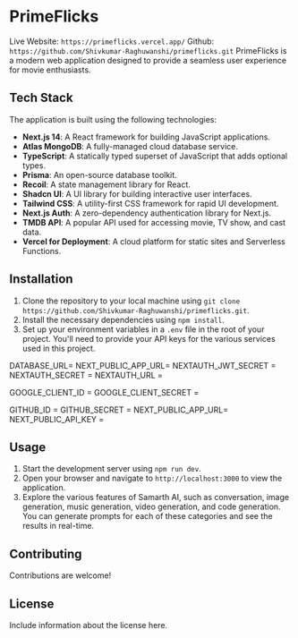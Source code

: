 # PrimeFlicks
Live Website: `https://primeflicks.vercel.app/`
Github: `https://github.com/Shivkumar-Raghuwanshi/primeflicks.git`
PrimeFlicks is a modern web application designed to provide a seamless user experience for movie enthusiasts. 

## Tech Stack

The application is built using the following technologies:

- **Next.js 14**: A React framework for building JavaScript applications.
- **Atlas MongoDB**: A fully-managed cloud database service.
- **TypeScript**: A statically typed superset of JavaScript that adds optional types.
- **Prisma**: An open-source database toolkit.
- **Recoil**: A state management library for React.
- **Shadcn UI**: A UI library for building interactive user interfaces.
- **Tailwind CSS**: A utility-first CSS framework for rapid UI development.
- **Next.js Auth**: A zero-dependency authentication library for Next.js.
- **TMDB API**: A popular API used for accessing movie, TV show, and cast data.
- **Vercel for Deployment**: A cloud platform for static sites and Serverless Functions.
## Installation

1. Clone the repository to your local machine using `git clone https://github.com/Shivkumar-Raghuwanshi/primeflicks.git`.
2. Install the necessary dependencies using `npm install`.
3. Set up your environment variables in a `.env` file in the root of your project. You'll need to provide your API keys for the various services used in this project.

DATABASE_URL=
NEXT_PUBLIC_APP_URL=
NEXTAUTH_JWT_SECRET = 
NEXTAUTH_SECRET = 
NEXTAUTH_URL = 

GOOGLE_CLIENT_ID = 
GOOGLE_CLIENT_SECRET = 

GITHUB_ID = 
GITHUB_SECRET = 
NEXT_PUBLIC_APP_URL=
NEXT_PUBLIC_API_KEY =

## Usage

1. Start the development server using `npm run dev`.
2. Open your browser and navigate to `http://localhost:3000` to view the application.
3. Explore the various features of Samarth AI, such as conversation, image generation, music generation, video generation, and code generation. You can generate prompts for each of these categories and see the results in real-time.

## Contributing

Contributions are welcome!

## License

Include information about the license here.
